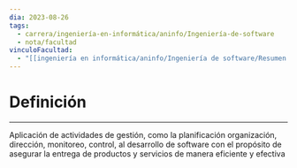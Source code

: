 ```yaml
---
dia: 2023-08-26
tags:
  - carrera/ingeniería-en-informática/aninfo/Ingeniería-de-software
  - nota/facultad
vinculoFacultad:
  - "[[ingeniería en informática/aninfo/Ingeniería de software/Resumen.md]]"
---
```

# Definición
---
Aplicación de actividades de gestión, como la planificación organización, dirección, monitoreo, control, al desarrollo de software con el propósito de asegurar la entrega de productos y servicios de manera eficiente y efectiva